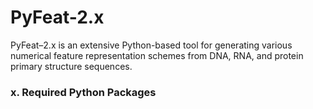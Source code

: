 # PyFeat-2.x

PyFeat–2.x is an extensive Python-based tool for generating various numerical feature representation schemes from DNA, RNA, and protein primary structure sequences.

### x. Required Python Packages
